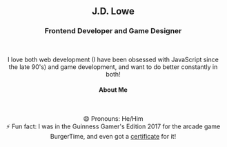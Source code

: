 <h2 align=center>J.D. Lowe</h2>
<h3 align=center>Frontend Developer and Game Designer</h3>
<br />
<p align="center">I love both web development (I have been obsessed with JavaScript since the late 90's) and game development, and want to do better constantly in both!</p>

<h4 align=center>About Me</h4>
<br />
<p align="center">
😄 Pronouns: He/Him<br />
⚡ Fun fact: I was in the Guinness Gamer's Edition 2017 for the arcade game BurgerTime, and even got a <a href="https://imgur.com/a/MXrKoDx" target="_blank">certificate</a> for it!
</p>
<!--
**thejdlowe/thejdlowe** is a ✨ _special_ ✨ repository because its `README.md` (this file) appears on your GitHub profile.

Here are some ideas to get you started:

- 🔭 I’m currently working on ...
- 🌱 I’m currently learning ...
- 👯 I’m looking to collaborate on ...
- 🤔 I’m looking for help with ...
- 💬 Ask me about ...
- 📫 How to reach me: ...
- 😄 Pronouns: ...
- ⚡ Fun fact: ...
-->
